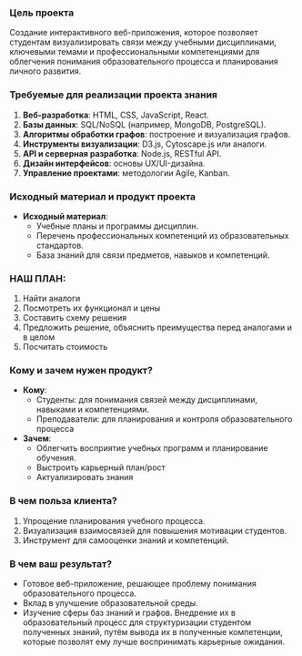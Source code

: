 ### Цель проекта

Создание интерактивного веб-приложения, которое позволяет студентам визуализировать связи между учебными дисциплинами, ключевыми темами и профессиональными компетенциями для облегчения понимания образовательного процесса и планирования личного развития.
### Требуемые для реализации проекта знания

1. **Веб-разработка**: HTML, CSS, JavaScript, React.
2. **Базы данных**: SQL/NoSQL (например, MongoDB, PostgreSQL).
3. **Алгоритмы обработки графов**: построение и визуализация графов.
4. **Инструменты визуализации**: D3.js, Cytoscape.js или аналоги.
5. **API и серверная разработка**: Node.js, RESTful API.
6. **Дизайн интерфейсов**: основы UX/UI-дизайна.
7. **Управление проектами**: методологии Agile, Kanban.

### Исходный материал и продукт проекта

- **Исходный материал**:
    - Учебные планы и программы дисциплин.
    - Перечень профессиональных компетенций из образовательных стандартов.
    - База знаний для связи предметов, навыков и компетенций.
### НАШ ПЛАН:
1. Найти аналоги
2. Посмотреть их функционал и цены
3. Составить схему решения
4. Предложить решение, объяснить преимущества перед аналогами и в целом
5. Посчитать стоимость
### Кому и зачем нужен продукт?

- **Кому**:
    - Студенты: для понимания связей между дисциплинами, навыками и компетенциями.
    - Преподаватели: для планирования и контроля образовательного процесса
- **Зачем**:
    - Облегчить восприятие учебных программ и планирование обучения.
    - Выстроить карьерный план/рост
    - Актуализировать знания
### В чем польза клиента?

1. Упрощение планирования учебного процесса.
2. Визуализация взаимосвязей для повышения мотивации студентов.
3. Инструмент для самооценки знаний и компетенций.
### В чем ваш результат?

- Готовое веб-приложение, решающее проблему понимания образовательного процесса.
- Вклад в улучшение образовательной среды.
- Изучение сферы баз знаний и графов. Внедрение их в образовательный процесс для структуризации студентом полученных знаний, путём вывода их в полученные компетенции, которые позволят ему лучше воспринимать карьерные ожидания.
